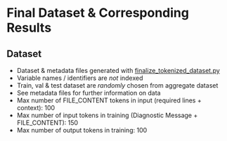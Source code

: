 # Final Dataset & Corresponding Results

## Dataset

* Dataset & metadata files generated with [finalize_tokenized_dataset.py](/finalize_tokenized_dataset.py)
* Variable names / identifiers are *not* indexed
* Train, val & test dataset are *randomly* chosen from aggregate dataset
* See metadata files for further information on data
* Max number of FILE_CONTENT tokens in input (required lines + context): 100
* Max number of input tokens in training (Diagnostic Message + FILE_CONTENT): 150
* Max number of output tokens in training: 100
